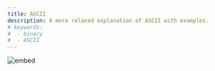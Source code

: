 ```yaml
---
title: ASCII
description: A more relaxed explanation of ASCII with examples.
# keywords:
#  - binary
#  - ASCII
---
```


![embed](https://www.youtube.com/embed/UPlR4eMMCmI)
